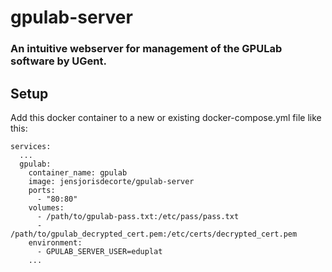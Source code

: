 # gpulab-server
### An intuitive webserver for management of the GPULab software by UGent.

## Setup
Add this docker container to a new or existing docker-compose.yml file like this:

```
services:
  ...
  gpulab:
    container_name: gpulab
    image: jensjorisdecorte/gpulab-server
    ports:
      - "80:80"
    volumes:
      - /path/to/gpulab-pass.txt:/etc/pass/pass.txt
      - /path/to/gpulab_decrypted_cert.pem:/etc/certs/decrypted_cert.pem
    environment:
      - GPULAB_SERVER_USER=eduplat
    ...
```
